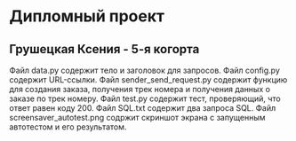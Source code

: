 # Дипломный проект 
## Грушецкая Ксения - 5-я когорта
Файл data.py содержит тело и заголовок для запросов.
Файл config.py содержит URL-ссылки.
Файл sender_send_request.py содержит функцию для создания заказа, получения трек номера и получения данных о заказе по трек номеру.
Файл test.py содержит тест, проверяющий, что ответ равен коду 200. 
Файл SQL.txt содержит два запроса SQL.
Файл screensaver_autotest.png содржит скриншот экрана с запущенным автотестом и его результатом.
